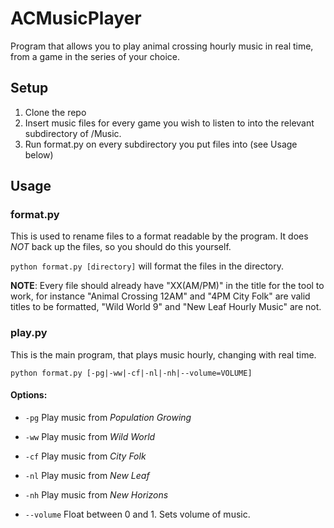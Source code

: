 # ACMusicPlayer

Program that allows you to play animal crossing hourly music in real time, from a game in the series of your choice.

## Setup

1. Clone the repo
2. Insert music files for every game you wish to listen to into the relevant subdirectory of /Music.
3. Run format.py on every subdirectory you put files into (see Usage below)

## Usage

### format.py

This is used to rename files to a format readable by the program. It does *NOT* back up the files, so you should do this yourself.

``python format.py [directory]`` will format the files in the directory.

**NOTE**: Every file should already have "XX(AM/PM)" in the title for the tool to work, for instance "Animal Crossing 12AM" and "4PM City Folk" are valid titles to be formatted, "Wild World 9" and "New Leaf Hourly Music" are not.

### play.py

This is the main program, that plays music hourly, changing with real time.

``python format.py [-pg|-ww|-cf|-nl|-nh|--volume=VOLUME]``

#### Options:

 - ``-pg`` Play music from *Population Growing*
 - ``-ww`` Play music from *Wild World*
 - ``-cf`` Play music from *City Folk*
 - ``-nl`` Play music from *New Leaf*
 - ``-nh`` Play music from *New Horizons*

 - ``--volume`` Float between 0 and 1. Sets volume of music.

